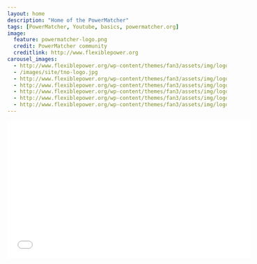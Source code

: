 ```yaml
---
layout: home
description: "Home of the PowerMatcher"
tags: [PowerMatcher, Youtube, basics, powermatcher.org]
image:
  feature: powermatcher-logo.png
  credit: PowerMatcher community
  creditlink: http://www.flexiblepower.org
carousel_images:
  - http://www.flexiblepower.org/wp-content/themes/fan3/assets/img/logo.png
  - /images/site/tno-logo.jpg
  - http://www.flexiblepower.org/wp-content/themes/fan3/assets/img/logo-alliander.png
  - http://www.flexiblepower.org/wp-content/themes/fan3/assets/img/logo-stedin.png
  - http://www.flexiblepower.org/wp-content/themes/fan3/assets/img/logo-cgi.png
  - http://www.flexiblepower.org/wp-content/themes/fan3/assets/img/logo-accenture.png
  - http://www.flexiblepower.org/wp-content/themes/fan3/assets/img/logo-dhpa.png
---
```


<iframe width="560" height="315" src="//www.youtube.com/embed/Zz4OpVwYWYE" frameborder="0" allowfullscreen></iframe>
